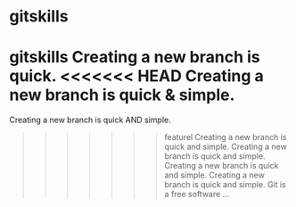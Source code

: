 # gitskills
gitskills
Creating a new branch is quick.
<<<<<<< HEAD
Creating a new branch is quick & simple.
=======
Creating a new branch is quick AND simple.
>>>>>>> featurel
Creating a new branch is quick and simple.
Creating a new branch is quick and simple. Creating a new branch is quick and simple. Creating a new branch is quick and simple.
Git is a free software ...
